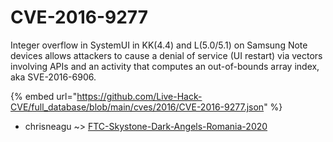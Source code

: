 # CVE-2016-9277

Integer overflow in SystemUI in KK(4.4) and L(5.0/5.1) on Samsung Note devices allows attackers to cause a denial of service (UI restart) via vectors involving APIs and an activity that computes an out-of-bounds array index, aka SVE-2016-6906.

{% embed url="https://github.com/Live-Hack-CVE/full_database/blob/main/cves/2016/CVE-2016-9277.json" %}


* chrisneagu ~> [FTC-Skystone-Dark-Angels-Romania-2020](https://www.alice-snow.ru/2016/database/cve-2016-9277/ftc-skystone-dark-angels-romania-2020-chrisneagu)
